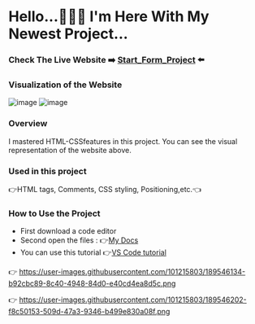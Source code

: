 # Hello...🙋🏻‍♂️ I'm Here With My Newest Project...
### Check The Live Website :arrow_right: [Start_Form_Project](https://muka6363.github.io/PROJELER_MK/5.Start_Form/index.html) :arrow_left:
### Visualization of the Website
![image](https://user-images.githubusercontent.com/101215803/189546134-b92cbc89-8c40-4948-84d0-e40cd4ea8d5c.png)
![image](https://user-images.githubusercontent.com/101215803/189546202-f8c50153-509d-47a3-9346-b499e830a08f.png)



### Overview
I mastered HTML-CSSfeatures in this project. You can see the visual representation of the website above.
### Used in this project
:point_right:HTML tags, Comments, CSS styling, Positioning,etc.:point_left:
### How to Use the Project
+ First download a code editor
+ Second open the files : :point_right:[My Docs](https://muka6363.github.io/PROJELER_MK/5.Start_Form/index.html)
+ You can use this tutorial :point_right:[VS Code tutorial](https://www.youtube.com/watch?v=fJEbVCrEMSE)

 :point_right: https://user-images.githubusercontent.com/101215803/189546134-b92cbc89-8c40-4948-84d0-e40cd4ea8d5c.png
 
 :point_right: https://user-images.githubusercontent.com/101215803/189546202-f8c50153-509d-47a3-9346-b499e830a08f.png


